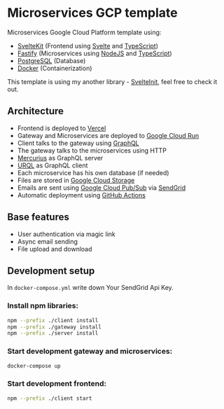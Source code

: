 # Microservices GCP template

Microservices Google Cloud Platform template using:

- [SvelteKit](https://kit.svelte.dev/) (Frontend using [Svelte](https://svelte.dev/) and [TypeScript](https://www.typescriptlang.org/))
- [Fastify](https://www.fastify.io/) (Microservices using [NodeJS](https://nodejs.dev/) and [TypeScript](https://www.typescriptlang.org/))
- [PostgreSQL](https://www.postgresql.org/) (Database)
- [Docker](https://www.docker.com/) (Containerization)

This template is using my another library - [SvelteInit](https://github.com/mpiorowski/svelte-init), feel free to check it out.

## Architecture

- Frontend is deployed to [Vercel](https://vercel.com/)
- Gateway and Microservices are deployed to [Google Cloud Run](https://cloud.google.com/run)
- Client talks to the gateway using [GraphQL](https://graphql.org/)
- The gateway talks to the microservices using HTTP
- [Mercurius](https://mercurius.dev/) as GraphQL server
- [URQL](https://formidable.com/open-source/urql/) as GraphQL client
- Each microservice has his own database (if needed)
- Files are stored in [Google Cloud Storage](https://cloud.google.com/storage)
- Emails are sent using [Google Cloud Pub/Sub](https://cloud.google.com/pubsub) via [SendGrid](https://sendgrid.com/)
- Automatic deployment using [GitHub Actions](https://docs.github.com/en/actions)

## Base features

- User authentication via magic link
- Async email sending
- File upload and download

## Development setup

In `docker-compose.yml` write down Your SendGrid Api Key.

### Install npm libraries:

```bash
npm --prefix ./client install
npm --prefix ./gateway install
npm --prefix ./server install
```

### Start development gateway and microservices:

```bash
docker-compose up
```

### Start development frontend:

```bash
npm --prefix ./client start
```
